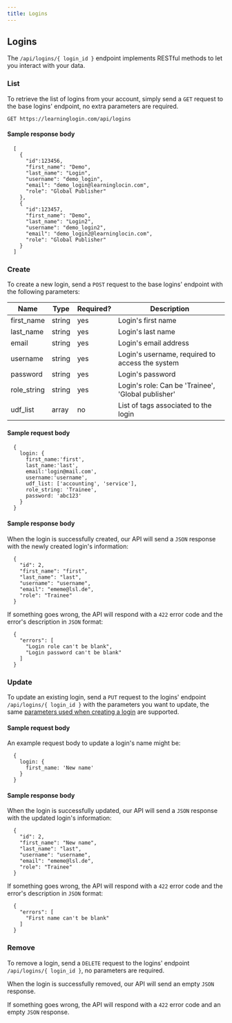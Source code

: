 ```yaml
---
title: Logins
---
```


## Logins

The `/api/logins/{ login_id }` endpoint implements RESTful methods to let you interact with your data.

### List

To retrieve the list of logins from your account, simply send a `GET` request to the base logins' endpoint, no extra parameters are required.

`GET https://learninglogin.com/api/logins`

#### Sample response body

```
  [
    {
      "id":123456,
      "first_name": "Demo",
      "last_name": "Login",
      "username": "demo_login",
      "email": "demo_login@learninglocin.com",
      "role": "Global Publisher"
    },
    {
      "id":123457,
      "first_name": "Demo",
      "last_name": "Login2",
      "username": "demo_login2",
      "email": "demo_login2@learninglocin.com",
      "role": "Global Publisher"
    }
  ]
```

### Create

To create a new login, send a `POST` request to the base logins' endpoint with the following parameters:

| Name        | Type   | Required? | Description                                        |
|-------------|--------|-----------|----------------------------------------------------|
| first_name  | string | yes       | Login's first name                                 |
| last_name   | string | yes       | Login's last name                                  |
| email       | string | yes       | Login's email address                              |
| username    | string | yes       | Login's username, required to access the system    |
| password    | string | yes       | Login's password                                   |
| role_string | string | yes       | Login's role: Can be 'Trainee', 'Global publisher' |
| udf_list    | array  | no        | List of tags associated to the login               |

#### Sample request body

```
  {
    login: {
      first_name:'first',
      last_name:'last',
      email:'login@mail.com',
      username:'username',
      udf_list: ['accounting', 'service'],
      role_string: 'Trainee',
      password: 'abc123'
    }
  }
```

#### Sample response body

When the login is successfully created, our API will send a `JSON` response with the newly created login's information:

```
  {
    "id": 2,
    "first_name": "first",
    "last_name": "last",
    "username": "username",
    "email": "ememe@lsl.de",
    "role": "Trainee"
  }
```

If something goes wrong, the API will respond with a `422` error code and the error's description in `JSON` format:

```
  {
    "errors": [
      "Login role can't be blank", 
      "Login password can't be blank"
    ]
  }
```

### Update

To update an existing login, send a `PUT` request to the logins' endpoint `/api/logins/{ login_id }` with the parameters you want to update, the same [parameters used when creating a login](#create) are supported.


#### Sample request body

An example request body to update a login's name might be:

```
  {
    login: {
      first_name: 'New name'
    }
  }
```

#### Sample response body

When the login is successfully updated, our API will send a `JSON` response with the updated login's information:

```
  {
    "id": 2,
    "first_name": "New name",
    "last_name": "last",
    "username": "username",
    "email": "ememe@lsl.de",
    "role": "Trainee"
  }
```

If something goes wrong, the API will respond with a `422` error code and the error's description in `JSON` format:

```
  {
    "errors": [
      "First name can't be blank"
    ]
  }
```

### Remove

To remove a login, send a `DELETE` request to the logins' endpoint `/api/logins/{ login_id }`, no parameters are required.

When the login is successfully removed, our API will send an empty `JSON` response.

If something goes wrong, the API will respond with a `422` error code and an empty `JSON` response.

